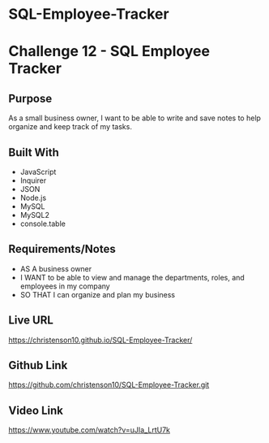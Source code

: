 # SQL-Employee-Tracker

# Challenge 12 - SQL Employee Tracker

## Purpose
As a small business owner, I want to be able to write and save notes to help organize and keep track of my tasks.

## Built With
* JavaScript
* Inquirer
* JSON
* Node.js
* MySQL
* MySQL2
* console.table

## Requirements/Notes
* AS A business owner
* I WANT to be able to view and manage the departments, roles, and employees in my company
* SO THAT I can organize and plan my business

## Live URL
https://christenson10.github.io/SQL-Employee-Tracker/
## Github Link
https://github.com/christenson10/SQL-Employee-Tracker.git
## Video Link
https://www.youtube.com/watch?v=uJIa_LrtU7k
